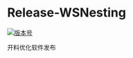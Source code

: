 # Release-WSNesting

[![版本号](https://img.shields.io/badge/release-2.1.9.5-blue.svg?style=flat-square)](https://github.com/WangShiSoftware/Release-WSNesting/releases)

开料优化软件发布

